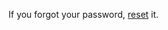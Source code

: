 If you forgot your password, [reset](/platform-deep-dive/cobalt-account/account-recovery/#forgot-your-password) it.